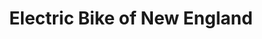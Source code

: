 ---
title: "Electric Bike of New England"
url: /londonderry/electric-bike-of-new-england/
shop: bicycle
---
